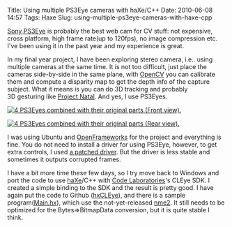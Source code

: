 Title: Using multiple PS3Eye cameras with haXe/C++
Date: 2010-06-08 14:57
Tags: Haxe
Slug: using-multiple-ps3eye-cameras-with-haxe-cpp

[Sony PS3Eye][] is probably the best web cam for CV stuff:
not expensive, cross platform, high frame rate(up to 120fps), no image
compression etc. I've been using it in the past year and my experience
is great.

In my final year project, I have been exploring stereo camera, i.e.. using
multiple cameras at the same time. It is not too difficult, just place
the cameras side-by-side in the same plane, with [OpenCV][] you can
calibrate them and compute a disparity map to get the depth info of the
capture subject. What it means is you can do 3D tracking and probably
3D gesturing like [Project Natal][]. And yes, I use PS3Eyes.

[![4 PS3Eyes combined with their original parts (Front view).](http://farm5.static.flickr.com/4061/4681572508_07db8a3c62.jpg)](http://www.flickr.com/photos/andy-li/4681572508/)

[![4 PS3Eyes combined with their original parts (Rear view).](http://farm5.static.flickr.com/4049/4681573632_d1cfdf5010.jpg)](http://www.flickr.com/photos/andy-li/4681573632/)

I was using Ubuntu and [OpenFrameworks][] for the project and everything
is fine. You do not need to install a driver for using PS3Eye, however,
to get extra controls, I used [a patched driver][]. But the driver is
less stable and sometimes it outputs corrupted frames.

I have a bit more time these few days, so I try move back to Windows and
port the code to use [haXe][]/C++ with [Code Laboratories][]'s CLEye
SDK. I created a simple binding to the SDK and the result is pretty
good. I have again put the code to Github ([hxCLEye][]), and there is a
sample program([Main.hx][]), which use the not-yet-released [nme2][]. It
still needs to be optimized for the Bytes=\>BitmapData conversion, but
it is quite stable I think.

  [Sony PS3Eye]: http://peauproductions.com/ps3.html
  [OpenCV]: http://opencv.willowgarage.com/
  [Project Natal]: http://www.xbox.com/en-us/live/projectnatal/
  [OpenFrameworks]: http://www.openframeworks.cc/
  [a patched driver]: http://bear24rw.blogspot.com/2009/11/ps3-eye-driver-patch.html
  [haXe]: http://haxe.org/
  [Code Laboratories]: http://codelaboratories.com/
  [hxCLEye]: http://github.com/andyli/hxCLEye
  [Main.hx]: http://github.com/andyli/hxCLEye/blob/master/Main.hx
  [nme2]: http://code.google.com/p/nekonme/
